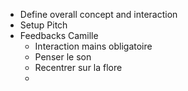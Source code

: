 - Define overall concept and interaction
- Setup Pitch
- Feedbacks Camille
    - Interaction mains obligatoire
    - Penser le son
    - Recentrer sur la flore
    - 